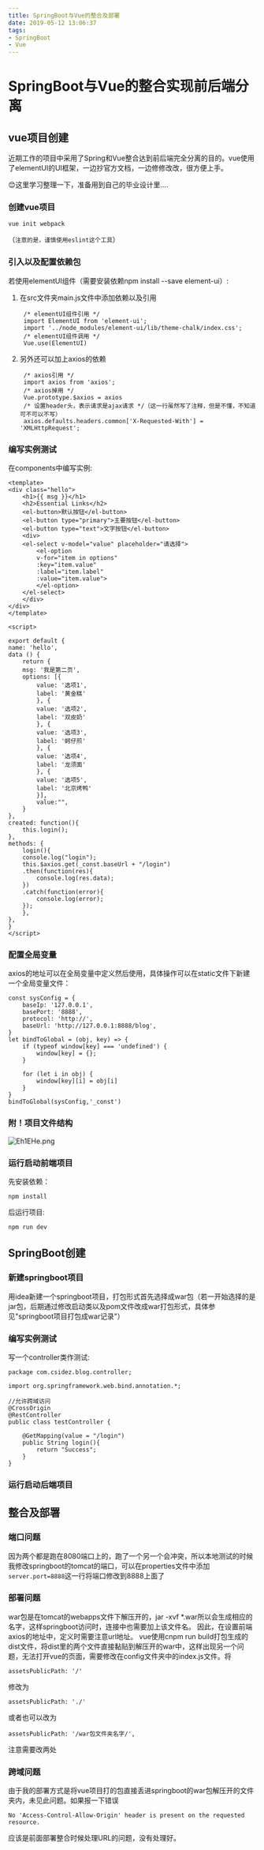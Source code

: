 ```yaml
---
title: SpringBoot与Vue的整合及部署
date: 2019-05-12 13:06:37
tags:
- SpringBoot
- Vue
---
```


# SpringBoot与Vue的整合实现前后端分离

## vue项目创建

近期工作的项目中采用了Spring和Vue整合达到前后端完全分离的目的。vue使用了elementUI的UI框架，一边抄官方文档，一边修修改改，很方便上手。

😊这里学习整理一下，准备用到自己的毕业设计里….

###  创建vue项目


    vue init webpack 



（`注意的是，谨慎使用eslint这个工具`）

### 引入以及配置依赖包

若使用elementUI组件（需要安装依赖npm install --save element-ui）:

1. 在src文件夹main.js文件中添加依赖以及引用

        /* elementUI组件引用 */
        import ElementUI from 'element-ui';
        import '../node_modules/element-ui/lib/theme-chalk/index.css';
        /* elementUI组件调用 */
        Vue.use(ElementUI)



2. 另外还可以加上axios的依赖

        /* axios引用 */
        import axios from 'axios';
        /* axios掉用 */
        Vue.prototype.$axios = axios
        /* 设置header头，表示请求是ajax请求 */（这一行虽然写了注释，但是不懂，不知道可不可以不写）
        axios.defaults.headers.common['X-Requested-With'] = 'XMLHttpRequest';



### 编写实例测试

在components中编写实例:


    <template>  
    <div class="hello">  
        <h1>{{ msg }}</h1>  
        <h2>Essential Links</h2>  
        <el-button>默认按钮</el-button>  
        <el-button type="primary">主要按钮</el-button>  
        <el-button type="text">文字按钮</el-button>  
        <div>
        <el-select v-model="value" placeholder="请选择">
            <el-option
            v-for="item in options"
            :key="item.value"
            :label="item.label"
            :value="item.value">
            </el-option>
        </el-select>
        </div>
    </div>  
    </template>  

    <script>  

    export default {  
    name: 'hello',  
    data () {  
        return {  
        msg: '我是第二页',
        options: [{
            value: '选项1',
            label: '黄金糕'
            }, {
            value: '选项2',
            label: '双皮奶'
            }, {
            value: '选项3',
            label: '蚵仔煎'
            }, {
            value: '选项4',
            label: '龙须面'
            }, {
            value: '选项5',
            label: '北京烤鸭'
            }],
            value:"", 
        }  
    },
    created: function(){
        this.login();
    },
    methods: {
        login(){
        console.log("login");
        this.$axios.get(_const.baseUrl + "/login")
        .then(function(res){
            console.log(res.data);
        })
        .catch(function(error){
            console.log(error);
        });
        },
    }, 
    }  
    </script>  





### 配置全局变量

axios的地址可以在全局变量中定义然后使用，具体操作可以在static文件下新建一个全局变量文件：


    const sysConfig = {
        baseIp: '127.0.0.1',
        basePort: '8888',
        protocol: 'http://',
        baseUrl: 'http://127.0.0.1:8888/blog',
    }
    let bindToGlobal = (obj, key) => {
        if (typeof window[key] === 'undefined') {
            window[key] = {};
        }

        for (let i in obj) {
            window[key][i] = obj[i]
        }
    }
    bindToGlobal(sysConfig,'_const')






### 附！项目文件结构

![Eh1EHe.png](https://s2.ax1x.com/2019/05/12/Eh1EHe.png)

### 运行启动前端项目

先安装依赖：

    npm install

后运行项目:

    npm run dev

## SpringBoot创建

### 新建springboot项目

用idea新建一个springboot项目，打包形式首先选择成war包（若一开始选择的是jar包，后期通过修改启动类以及pom文件改成war打包形式，具体参见"springboot项目打包成war记录"）

### 编写实例测试

写一个controller类作测试:

    package com.csidez.blog.controller;

    import org.springframework.web.bind.annotation.*;

    //允许跨域访问
    @CrossOrigin
    @RestController
    public class testController {

        @GetMapping(value = "/login")
        public String login(){
            return "Success";
        }
    }


### 运行启动后端项目

## 整合及部署

### 端口问题

因为两个都是跑在8080端口上的，跑了一个另一个会冲突，所以本地测试的时候我修改springboot的tomcat的端口，可以在properties文件中添加`server.port=8888`这一行将端口修改到8888上面了

### 部署问题

war包是在tomcat的webapps文件下解压开的，jar -xvf *.war所以会生成相应的名字，这样springboot访问时，连接中也需要加上该文件名。
因此，在设置前端axios的地址中，定义时需要注意url地址。
vue使用cnpm run build打包生成的dist文件，将dist里的两个文件直接黏贴到解压开的war中，这样出现另一个问题，无法打开vue的页面，需要修改在config文件夹中的index.js文件。将

    assetsPublicPath: '/'

修改为


    assetsPublicPath: './'

或者也可以改为


    assetsPublicPath: '/war包文件夹名字/',


注意需要改两处

### 跨域问题

由于我的部署方式是将vue项目打的包直接丢进springboot的war包解压开的文件夹内，未见此问题。如果报一下错误

    No 'Access-Control-Allow-Origin' header is present on the requested resource.

应该是前面部署整合时候处理URL的问题，没有处理好。

